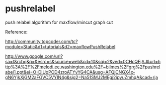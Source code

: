 pushrelabel
===========

push relabel algorithm for maxflow/mincut graph cut

Reference:

http://community.topcoder.com/tc?module=Static&d1=tutorials&d2=maxflowPushRelabel

http://www.google.com/url?sa=t&rct=j&q=&esrc=s&source=web&cd=10&sqi=2&ved=0CHcQFjAJ&url=http%3A%2F%2Fmelodi.ee.washington.edu%2F~bilmes%2Fgrg%2Fpushrelabel1.ppt&ei=O-DlUoPOD4zroATYvYG4CA&usg=AFQjCNGX4x-gN6YjkXjGM2aFGVC5VYIN4g&sig2=Na51SMJ2MEgj2ipyuZmhqA&cad=rja
